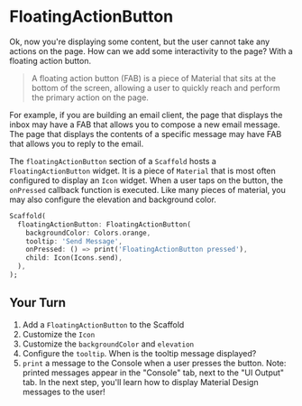 # FloatingActionButton

Ok, now you're displaying some content, but the user cannot take any actions on
the page. How can we add some interactivity to the page? With a floating action
button. 

  > A floating action button (FAB) is a piece of Material that sits at the
  > bottom of the screen, allowing a user to quickly reach and perform the
  > primary action on the page.

For example, if you are building an email client, the page that displays the
inbox may have a FAB that allows you to compose a new email message. The page
that displays the contents of a specific message may have FAB that allows you to
reply to the email.

The `floatingActionButton` section of a `Scaffold` hosts a
`FloatingActionButton` widget. It is a piece of `Material` that is most often
configured to display an `Icon` widget. When a user taps on the button, the
`onPressed` callback function is executed. Like many pieces of material, you may
also configure the elevation and background color.

```dart
Scaffold(
  floatingActionButton: FloatingActionButton(
    backgroundColor: Colors.orange,
    tooltip: 'Send Message',
    onPressed: () => print('FloatingActionButton pressed'),
    child: Icon(Icons.send),
  ),
);
```

## Your Turn

  1. Add a `FloatingActionButton` to the Scaffold
  2. Customize the `Icon`
  3. Customize the `backgroundColor` and `elevation`
  4. Configure the `tooltip`. When is the tooltip message displayed?
  5. `print` a message to the Console when a user presses the button. Note:
     printed messages appear in the "Console" tab, next to the "UI Output" tab.
     In the next step, you'll learn how to display Material Design messages to
     the user!
